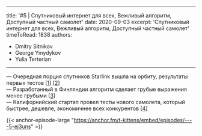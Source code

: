 
---
title: '#5 | Спутниковый интернет для всех, Вежливый алгоритм, Доступный частный самолет'
date: 2020-09-03
excerpt: 'Спутниковый интернет для всех, Вежливый алгоритм, Доступный частный самолет'
timeToRead: 1838
authors:
  - Dmitry Sitnikov
  - George Ymydykov
  - Yulia Terterian
---

— Очередная порция спутников Starlink вышла на орбиту, результаты первых тестов [[1](https://techcrunch.com/2020/09/03/spacex-confirms-starlink-internet-private-beta-underway-showing-low-latency-and-speeds-over-100mbps/)] [[2](https://findstarlink.com)]<br/>
— Разработанный в Финляндии алгоритм сделает грубые выражения менее грубыми [[3](https://www.thebigsmoke.com.au/2020/09/02/experts-believe-a-censorious-polite-font-will-stop-cyberbullying/)]<br/>
— Калифорнийский стартап провел тесты нового самолета, который быстрее, дешевле, экономичнее всех конкурентов [[4](https://www.thedrive.com/the-war-zone/36016/the-potentially-revolutionary-celera-500l-officially-breaks-cover)]

{{< anchor-episode-large "https://anchor.fm/t-kittens/embed/episodes/----5-ej3uns" >}}
